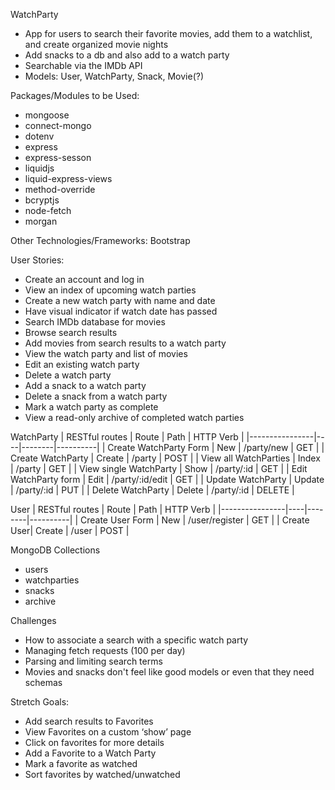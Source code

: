 WatchParty

- App for users to search their favorite movies, add them to a watchlist, and create organized movie nights
- Add snacks to a db and also add to a watch party
- Searchable via the IMDb API
- Models: User, WatchParty, Snack, Movie(?)

Packages/Modules to be Used:
- mongoose
- connect-mongo
- dotenv
- express
- express-sesson
- liquidjs
- liquid-express-views
- method-override
- bcryptjs
- node-fetch
- morgan

Other Technologies/Frameworks: Bootstrap

User Stories:
- Create an account and log in
- View an index of upcoming watch parties
- Create a new watch party with name and date
- Have visual indicator if watch date has passed
- Search IMDb database for movies
- Browse search results
- Add movies from search results to a watch party
- View the watch party and list of movies
- Edit an existing watch party
- Delete a watch party
- Add a snack to a watch party
- Delete a snack from a watch party
- Mark a watch party as complete
- View a read-only archive of completed watch parties

WatchParty
| RESTful routes | Route | Path | HTTP Verb |
|----------------|----|--------|----------|
| Create WatchParty Form | New | /party/new | GET |
| Create WatchParty | Create | /party | POST |
| View all WatchParties | Index | /party | GET |
| View single WatchParty | Show | /party/:id | GET |
| Edit WatchParty form | Edit | /party/:id/edit | GET |
| Update WatchParty | Update | /party/:id | PUT |
| Delete WatchParty | Delete | /party/:id | DELETE |

User
| RESTful routes | Route | Path | HTTP Verb |
|----------------|----|--------|----------|
| Create User Form | New | /user/register | GET |
| Create User| Create | /user | POST |

MongoDB Collections
- users
- watchparties
- snacks
- archive

Challenges
- How to associate a search with a specific watch party
- Managing fetch requests (100 per day)
- Parsing and limiting search terms
- Movies and snacks don't feel like good models or even that they need schemas

Stretch Goals:
- Add search results to Favorites
- View Favorites on a custom ‘show’ page
- Click on favorites for more details
- Add a Favorite to a Watch Party
- Mark a favorite as watched
- Sort favorites by watched/unwatched